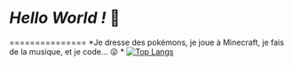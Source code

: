 # ***Hello World !*** 👋
===============
*Je dresse des pokémons, je joue à Minecraft, je fais de la musique, et je code... 😜 *
[![Top Langs](https://github-readme-stats.vercel.app/api/top-langs/?username=Rapikoui-Coder&hide=html,makefile&layout=compact)](https://github.com/Rapikoui-Coder)
